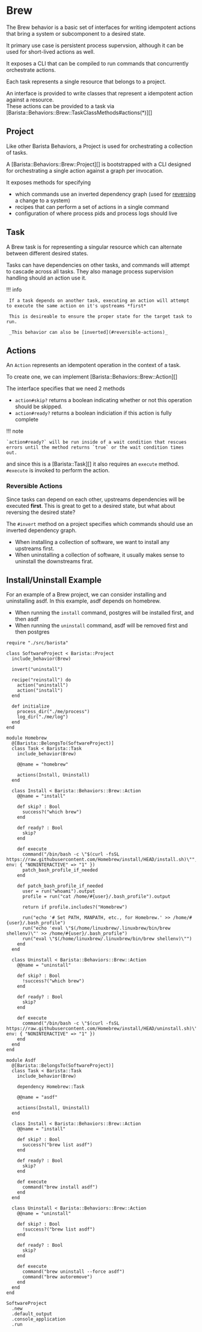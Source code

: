 # Brew

The Brew behavior is a basic set of interfaces for writing idempotent actions that bring a system or subcomponent to a desired state.

It primary use case is persistent process supervsion, although it can be used for short-lived actions as well.

It exposes a CLI that can be compiled to run commands that concurrently orchestrate actions.

Each task represents a single resource that belongs to a project.

An interface is provided to write classes that represent a idempotent action against a resource.  
These actions can be provided to a task via [Barista::Behaviors::Brew::TaskClassMethods#actions(*)][]


## Project

Like other Barista Behaviors, a Project is used for orchestrating a collection of tasks.

A [Barista::Behaviors::Brew::Project][] is bootstrapped with a CLI designed for orchestrating a single action against a graph per invocation.

It exposes methods for specifying 

* which commands use an inverted dependency graph (used for [reversing](#reversible-actions) a change to a system)
* recipes that can perform a set of actions in a single command
* configuration of where process pids and process logs should live

## Task

A Brew task is for representing a singular resource which can alternate between different desired states.

Tasks can have dependencies on other tasks, and commands will attempt to cascade across all tasks.
They also manage process supervision handling should an action use it.

!!! info

     If a task depends on another task, executing an action will attempt to execute the same action on it's upstreams *first*

     This is desireable to ensure the proper state for the target task to run.

     _This behavior can also be [inverted](#reversible-actions)_

## Actions

An `Action` represents an idempotent operation in the context of a task.

To create one, we can implement [Barista::Behaviors::Brew::Action][]

The interface specifies that we need 2 methods 

* `action#skip?` returns a boolean indicating whether or not this operation should be skipped.
* `action#ready?` returns a boolean indiciation if this action is fully complete

!!! note
    
    `action#ready?` will be run inside of a wait condition that rescues errors until the method returns `true` or the wait condition times out.


and since this is a [Barista::Task][] it also requires an `execute` method.  `#execute` is invoked to perform the action.


### Reversible Actions

Since tasks can depend on each other, upstreams dependencies will be executed **first**.
This is great to get to a desired state, but what about reversing the desired state?

The `#invert` method on a project specifies which commands should use an inverted dependency graph.

* When installing a collection of software, we want to install any upstreams first.
* When uninstalling a collection of software, it usually makes sense to uninstall the downstreams firat.

## Install/Uninstall Example

For an example of a Brew project, we can consider installing and uninstalling asdf.
In this example, asdf depends on homebrew.  

* When running the `install` command, postgres will be installed first, and then asdf
* When running the `uninstall` command, asdf will be removed first and then postgres

```crystal
require "./src/barista"

class SoftwareProject < Barista::Project
  include_behavior(Brew)

  invert("uninstall")

  recipe("reinstall") do
    action("uninstall")
    action("install")
  end

  def initialize
    process_dir("./me/process")
    log_dir("./me/log")
  end
end

module Homebrew 
  @[Barista::BelongsTo(SoftwareProject)]
  class Task < Barista::Task
    include_behavior(Brew)

    @@name = "homebrew"

    actions(Install, Uninstall)
  end

  class Install < Barista::Behaviors::Brew::Action
    @@name = "install"

    def skip? : Bool
      success?("which brew")
    end

    def ready? : Bool
      skip?
    end

    def execute
      command("/bin/bash -c \"$(curl -fsSL https://raw.githubusercontent.com/Homebrew/install/HEAD/install.sh)\"", env: { "NONINTERACTIVE" => "1" })
      patch_bash_profile_if_needed
    end

    def patch_bash_profile_if_needed
      user = run("whoami").output
      profile = run("cat /home/#{user}/.bash_profile").output

      return if profile.includes?("Homebrew")

      run("echo '# Set PATH, MANPATH, etc., for Homebrew.' >> /home/#{user}/.bash_profile")
      run("echo 'eval \"$(/home/linuxbrew/.linuxbrew/bin/brew shellenv)\"' >> /home/#{user}/.bash_profile")
      run("eval \"$(/home/linuxbrew/.linuxbrew/bin/brew shellenv)\"")
    end
  end

  class Uninstall < Barista::Behaviors::Brew::Action
    @@name = "uninstall"

    def skip? : Bool
      !success?("which brew")
    end

    def ready? : Bool
      skip?
    end

    def execute
      command("/bin/bash -c \"$(curl -fsSL https://raw.githubusercontent.com/Homebrew/install/HEAD/uninstall.sh)\"", env: { "NONINTERACTIVE" => "1" })
    end
  end
end

module Asdf
  @[Barista::BelongsTo(SoftwareProject)]
  class Task < Barista::Task
    include_behavior(Brew)

    dependency Homebrew::Task

    @@name = "asdf"

    actions(Install, Uninstall)
  end

  class Install < Barista::Behaviors::Brew::Action
    @@name = "install"

    def skip? : Bool
      success?("brew list asdf")
    end

    def ready? : Bool
      skip?
    end

    def execute
      command("brew install asdf")
    end
  end

  class Uninstall < Barista::Behaviors::Brew::Action
    @@name = "uninstall"

    def skip? : Bool
      !success?("brew list asdf")
    end

    def ready? : Bool
      skip?
    end

    def execute
      command("brew uninstall --force asdf")
      command("brew autoremove")
    end
  end
end

SoftwareProject
  .new
  .default_output
  .console_application
  .run
```

